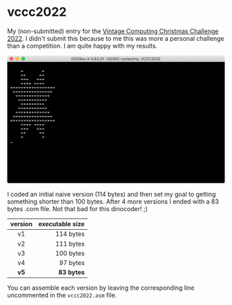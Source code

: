 # vccc2022

My (non-submitted) entry for the [Vintage Computing Christmas Challenge 2022](https://logiker.com/Vintage-Computing-Christmas-Challenge-2022). I didn't submit this because to me this was more a personal challenge than a competition. I am quite happy with my results.

![screenshot](screenshot.png)

I coded an initial naive version (114 bytes) and then set my goal to getting something shorter than 100 bytes. After 4 more versions I ended with a 83 bytes .com file. Not that bad for this dinocoder! ;)

| version | executable size |
| :-: | --: |
| v1 | 114 bytes |
| v2 | 111 bytes |
| v3 | 100 bytes |
| v4 | 97 bytes |
| **v5** | **83 bytes** |

You can assemble each version by leaving the corresponding line uncommented in the `vccc2022.asm` file.